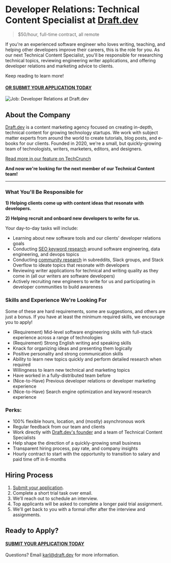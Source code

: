 # Developer Relations: Technical Content Specialist at [Draft.dev](https://draft.dev/)
> $50/hour, full-time contract, all remote

If you're an experienced software engineer who loves writing, teaching, and helping other developers improve their careers, this is the role for you. As our next Technical Content Specialist, you'll be responsible for researching technical topics, reviewing engineering writer applications, and offering developer relations and marketing advice to clients.

Keep reading to learn more!

#### [OR SUBMIT YOUR APPLICATION TODAY](https://airtable.com/shrhQ6GHzWT0AJN4h)

![Job: Developer Relations at Draft.dev](https://draft.dev/learn/assets/posts/programmer.png)

## About the Company
[Draft.dev](https://draft.dev/) is a content marketing agency focused on creating in-depth, technical content for growing technology startups. We work with subject matter experts from around the world to create tutorials, blog posts, and e-books for our clients. Founded in 2020, we're a small, but quickly-growing team of technologists, writers, marketers, editors, and designers.

[Read more in our feature on TechCrunch](https://techcrunch.com/2021/07/29/draft-dev-ceo-karl-hughes-on-the-importance-of-using-experts-in-developer-marketing/)

**And now we're looking for the next member of our Technical Content team!**

-----

### What You'll Be Responsible for

**1) Helping clients come up with content ideas that resonate with developers.**

**2) Helping recruit and onboard new developers to write for us.**

Your day-to-day tasks will include:

- Learning about new software tools and our clients' developer relations goals
- Conducting [SEO keyword research](https://draft.dev/learn/topic-clusters) around software engineering, data engineering, and devops topics
- Conducting [community research](https://draft.dev/learn/community-research) in subreddits, Slack groups, and Stack Overflow to ideate topics that resonate with developers
- Reviewing writer applications for technical and writing quality as they come in (all our writers are software developers)
- Actively recruiting new engineers to write for us and participating in developer communities to build awareness

### Skills and Experience We're Looking For
Some of these are hard requirements, some are suggestions, and others are just a bonus. If you have at least the minimum required skills, we encourage you to apply!

- (Requirement) Mid-level software engineering skills with full-stack experience across a range of technologies
- (Requirement) Strong English writing and speaking skills
- Knack for organizing ideas and presenting them logically
- Positive personality and strong communication skills
- Ability to learn new topics quickly and perform detailed research when required
- Willingness to learn new technical and marketing topics
- Have worked in a fully-distributed team before
- (Nice-to-Have) Previous developer relations or developer marketing experience
- (Nice-to-Have) Search engine optimization and keyword research experience

### Perks:
- 100% flexible hours, location, and (mostly) asynchronous work
- Regular feedback from our team and clients
- Work directly with [Draft.dev's founder](https://www.linkedin.com/in/karllhughes) and a team of Technical Content Specialists
- Help shape the direction of a quickly-growing small business
- Transparent hiring process, pay rate, and company insights
- Hourly contract to start with the opportunity to transition to salary and paid time off in 6-months

## Hiring Process
1. [Submit your application](https://airtable.com/shrhQ6GHzWT0AJN4h).
2. Complete a short trial task over email.
3. We'll reach out to schedule an interview.
4. Top applicants will be asked to complete a longer paid trial assignment.
6. We'll get back to you with a formal offer after the interview and assignments.

## Ready to Apply?

#### [SUBMIT YOUR APPLICATION TODAY](https://airtable.com/shrhQ6GHzWT0AJN4h)

Questions? Email [karl@draft.dev](mailto:karl@draft.dev) for more information.

